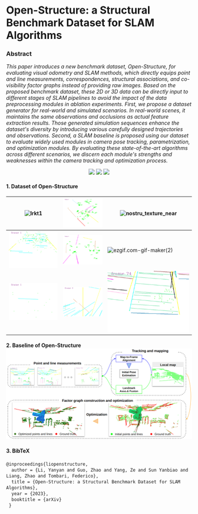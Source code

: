# Open-Structure: a Structural Benchmark Dataset for SLAM Algorithms

### Abstract

*This paper introduces a new benchmark dataset, Open-Structure, for evaluating visual odometry and SLAM methods, which directly equips point and line measurements, correspondences, structural associations, and co-visibility factor graphs instead of providing raw images. Based on the proposed benchmark dataset, these 2D or 3D data can be directly input to different stages of SLAM pipelines to avoid the impact of the data preprocessing modules in ablation experiments. First, we propose a dataset generator for real-world and simulated scenarios. In real-world scenes, it maintains the same observations and occlusions as actual feature extraction results. Those generated simulation sequences enhance the dataset's diversity by introducing various carefully designed trajectories and observations. Second, a SLAM baseline is proposed using our dataset to evaluate widely used modules in camera pose tracking, parametrization, and optimization modules. By evaluating these state-of-the-art algorithms across different scenarios, we discern each module's strengths and weaknesses within the camera tracking and optimization process.*

<p align="center">
     <a href="coming soon"><img src="https://img.shields.io/badge/OpenStructure-Paper-yellow.svg"></a>
  <a href="https://github.com/yanyan-li/Open-Structure/tree/main/dataset"><img src="https://img.shields.io/badge/OpenStructure-Dataset-green.svg"></a>
    <a href="https://github.com/yanyan-li/Open-Structure/tree/main/baseline"><img src="https://img.shields.io/badge/OpenStructure-Baseline-blue.svg"></a>
</p>


#### 1. Dataset of Open-Structure

| ![lrkt1](images/dataset_img/lrkt1.gif)                 | ![nostru_texture_far](images/dataset_img/nostru_texture_far.gif) | ![nostru_texture_near](images/dataset_img/nostru_texture_near.gif) |
| ------------------------------------------------------ | ------------------------------------------------------------ | ------------------------------------------------------------ |
| ![ezgif.com-gif-maker(1)](images/dataset_img/box2.gif) | ![carwelding](images/dataset_img/carwelding.gif)             | ![ezgif.com-gif-maker(2)](images/dataset_img/office0.gif)    |
| ![ezgif.com-gif-maker](images/dataset_img/sphere1.gif) | ![ezgif.com-gif-maker(4)](images/dataset_img/hospital.gif)   | ![ezgif.com-gif-maker(3)](images/dataset_img/nostru.gif)     |



#### 2. Baseline of Open-Structure![baseline_arch](images/dataset_img/baseline_arch.png)



#### 3. BibTeX

```
@inproceedings{liopenstructure,
  author = {Li, Yanyan and Guo, Zhao and Yang, Ze and Sun Yanbiao and Liang, Zhao and Tombari, Federico},
  title = {Open-Structure: a Structural Benchmark Dataset for SLAM Algorithms},
  year = {2023},
  booktitle = {arXiv}
 }
```

